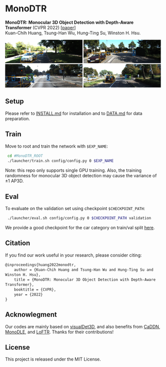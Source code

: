 # MonoDTR

**MonoDTR: Monocular 3D Object Detection with Depth-Aware Transformer** (CVPR 2022) [[paper](https://arxiv.org/abs/2203.10981)]\
Kuan-Chih Huang, Tsung-Han Wu, Hung-Ting Su, Winston H. Hsu.

<img src="resources/example.jpg" alt="vis" style="zoom:50%;" />

## Setup

Please refer to [INSTALL.md](INSTALL.md) for installation and to [DATA.md](DATA.md) for data preparation.


## Train

Move to root and train the network with `$EXP_NAME`:

```sh
 cd #MonoDTR_ROOT
 ./launcher/train.sh config/config.py 0 $EXP_NAME
```

Note: this repo only supports single GPU training. Also, the training randomness for monocular 3D object detection may cause the variance of ±1 AP3D.

## Eval


To evaluate on the validation set using checkpoint `$CHECKPOINT_PATH`:

```sh
 ./launcher/eval.sh config/config.py 0 $CHECKPOINT_PATH validation
```

We provide a good checkpoint for the car category on train/val split [here](https://drive.google.com/file/d/1mQzqjnosra5JE1sJKzSRzdn3R010G0Gh/view?usp=sharing).

## Citation

If you find our work useful in your research, please consider citing:

```
@inproceedings{huang2022monodtr,
    author = {Kuan-Chih Huang and Tsung-Han Wu and Hung-Ting Su and Winston H. Hsu},
    title = {MonoDTR: Monocular 3D Object Detection with Depth-Aware Transformer},
    booktitle = {CVPR},
    year = {2022}    
}
 ```

## Acknowlegment

Our codes are mainly based on [visualDet3D](https://github.com/Owen-Liuyuxuan/visualDet3D), and also benefits from [CaDDN](https://github.com/TRAILab/CaDDN), [MonoDLE](https://github.com/xinzhuma/monodle), and [LoFTR](https://github.com/zju3dv/LoFTR). Thanks for their contributions!

## License

This project is released under the MIT License.

